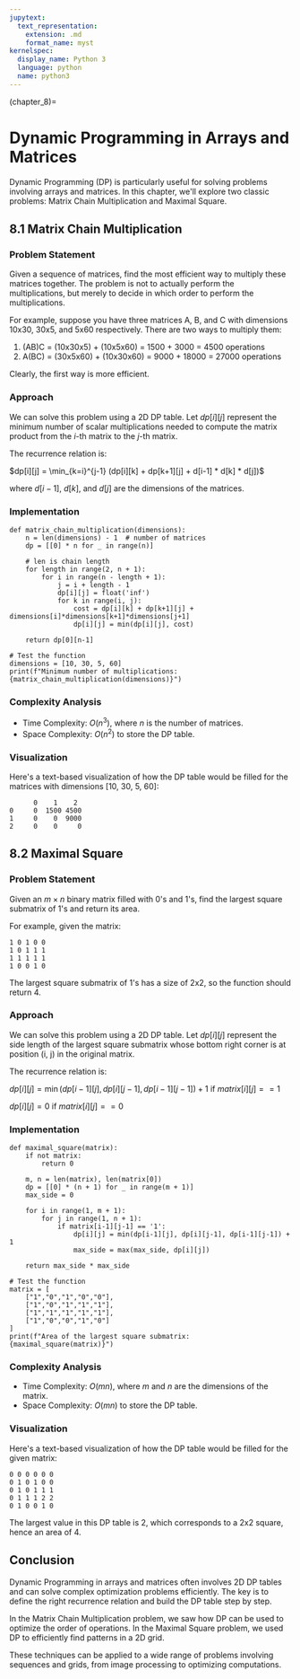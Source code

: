 ```yaml
---
jupytext:
  text_representation:
    extension: .md
    format_name: myst
kernelspec:
  display_name: Python 3
  language: python
  name: python3
---
```


(chapter_8)=

# Dynamic Programming in Arrays and Matrices

Dynamic Programming (DP) is particularly useful for solving problems involving arrays and matrices. In this chapter, we'll explore two classic problems: Matrix Chain Multiplication and Maximal Square.

## 8.1 Matrix Chain Multiplication

### Problem Statement

Given a sequence of matrices, find the most efficient way to multiply these matrices together. The problem is not to actually perform the multiplications, but merely to decide in which order to perform the multiplications.

For example, suppose you have three matrices A, B, and C with dimensions 10x30, 30x5, and 5x60 respectively. There are two ways to multiply them:

1. (AB)C = (10x30x5) + (10x5x60) = 1500 + 3000 = 4500 operations
2. A(BC) = (30x5x60) + (10x30x60) = 9000 + 18000 = 27000 operations

Clearly, the first way is more efficient.

### Approach

We can solve this problem using a 2D DP table. Let $dp[i][j]$ represent the minimum number of scalar multiplications needed to compute the matrix product from the $i$-th matrix to the $j$-th matrix.

The recurrence relation is:

$dp[i][j] = \min_{k=i}^{j-1} (dp[i][k] + dp[k+1][j] + d[i-1] * d[k] * d[j])$

where $d[i-1]$, $d[k]$, and $d[j]$ are the dimensions of the matrices.

### Implementation

```{code-cell} python3
def matrix_chain_multiplication(dimensions):
    n = len(dimensions) - 1  # number of matrices
    dp = [[0] * n for _ in range(n)]
    
    # len is chain length
    for length in range(2, n + 1):
        for i in range(n - length + 1):
            j = i + length - 1
            dp[i][j] = float('inf')
            for k in range(i, j):
                cost = dp[i][k] + dp[k+1][j] + dimensions[i]*dimensions[k+1]*dimensions[j+1]
                dp[i][j] = min(dp[i][j], cost)
    
    return dp[0][n-1]

# Test the function
dimensions = [10, 30, 5, 60]
print(f"Minimum number of multiplications: {matrix_chain_multiplication(dimensions)}")
```

### Complexity Analysis

- Time Complexity: $O(n^3)$, where $n$ is the number of matrices.
- Space Complexity: $O(n^2)$ to store the DP table.

### Visualization

Here's a text-based visualization of how the DP table would be filled for the matrices with dimensions [10, 30, 5, 60]:

```
      0    1    2
0     0  1500 4500
1     0    0  9000
2     0    0     0
```

## 8.2 Maximal Square

### Problem Statement

Given an $m \times n$ binary matrix filled with 0's and 1's, find the largest square submatrix of 1's and return its area.

For example, given the matrix:
```
1 0 1 0 0
1 0 1 1 1
1 1 1 1 1
1 0 0 1 0
```
The largest square submatrix of 1's has a size of 2x2, so the function should return 4.

### Approach

We can solve this problem using a 2D DP table. Let $dp[i][j]$ represent the side length of the largest square submatrix whose bottom right corner is at position (i, j) in the original matrix.

The recurrence relation is:

$dp[i][j] = \min(dp[i-1][j], dp[i][j-1], dp[i-1][j-1]) + 1$ if $matrix[i][j] == 1$

$dp[i][j] = 0$ if $matrix[i][j] == 0$

### Implementation

```{code-cell} python3
def maximal_square(matrix):
    if not matrix:
        return 0
    
    m, n = len(matrix), len(matrix[0])
    dp = [[0] * (n + 1) for _ in range(m + 1)]
    max_side = 0
    
    for i in range(1, m + 1):
        for j in range(1, n + 1):
            if matrix[i-1][j-1] == '1':
                dp[i][j] = min(dp[i-1][j], dp[i][j-1], dp[i-1][j-1]) + 1
                max_side = max(max_side, dp[i][j])
    
    return max_side * max_side

# Test the function
matrix = [
    ["1","0","1","0","0"],
    ["1","0","1","1","1"],
    ["1","1","1","1","1"],
    ["1","0","0","1","0"]
]
print(f"Area of the largest square submatrix: {maximal_square(matrix)}")
```

### Complexity Analysis

- Time Complexity: $O(mn)$, where $m$ and $n$ are the dimensions of the matrix.
- Space Complexity: $O(mn)$ to store the DP table.

### Visualization

Here's a text-based visualization of how the DP table would be filled for the given matrix:

```
0 0 0 0 0 0
0 1 0 1 0 0
0 1 0 1 1 1
0 1 1 1 2 2
0 1 0 0 1 0
```

The largest value in this DP table is 2, which corresponds to a 2x2 square, hence an area of 4.

## Conclusion

Dynamic Programming in arrays and matrices often involves 2D DP tables and can solve complex optimization problems efficiently. The key is to define the right recurrence relation and build the DP table step by step.

In the Matrix Chain Multiplication problem, we saw how DP can be used to optimize the order of operations. In the Maximal Square problem, we used DP to efficiently find patterns in a 2D grid.

These techniques can be applied to a wide range of problems involving sequences and grids, from image processing to optimizing computations.
